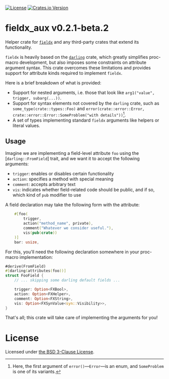 [![License](https://img.shields.io/github/license/vrurg/fieldx)](https://github.com/vrurg/fieldx/blob/main/LICENSE)
[![Crates.io Version](https://img.shields.io/crates/v/fieldx_aux)](https://crates.io/crates/fieldx_aux)

# fieldx_aux v0.2.1-beta.2

Helper crate for [`fieldx`] and any third-party crates that extend its functionality.

`fieldx` is heavily based on the [`darling`] crate, which greatly simplifies proc-macro development,
but also imposes some constraints on attribute argument syntax. This crate overcomes these limitations
and provides support for attribute kinds required to implement `fieldx`.

Here is a brief breakdown of what is provided:

- Support for nested arguments, i.e. those that look like `arg1("value", trigger, subarg(...))`.
- Support for syntax elements not covered by the `darling` crate, such as
  `some_type(crate::types::Foo)` and
  `error(crate::error::Error, crate::error::Error::SomeProblem("with details"))`[^tuple].
- A set of types implementing standard `fieldx` arguments like helpers or literal values.

[^tuple]: Here, the first argument of `error()`—`Error`—is an enum, and `SomeProblem` is one of its variants.

## Usage

Imagine we are implementing a field-level attribute `foo` using the [`darling::FromField`] trait, and we want it to
accept the following arguments:

- `trigger`: enables or disables certain functionality
- `action`: specifies a method with special meaning
- `comment`: accepts arbitrary text
- `vis`: indicates whether field-related code should be public, and if so, which kind of `pub` modifier to use

A field declaration may take the following form with the attribute:

```rust
    #[foo(
        trigger,
        action("method_name", private),
        comment("Whatever we consider useful."),
        vis(pub(crate))
    )]
    bar: usize,
```

For this, you'll need the following declaration somewhere in your proc-macro implementation:

```rust
#derive(FromField)
#[darling(attributes(foo))]
struct FooField {
    // ... skipping some darling default fields ...

    trigger: Option<FXBool>,
    action: Option<FXHelper>,
    comment: Option<FXString>,
    vis: Option<FXSynValue<syn::Visibility>>,
}
```

That's all; this crate will take care of implementing the arguments for you!

[`fieldx`]: https://docs.rs/fieldx
[`darling`]: https://docs.rs/darling

# License

Licensed under [the BSD 3-Clause License](/LICENSE).
